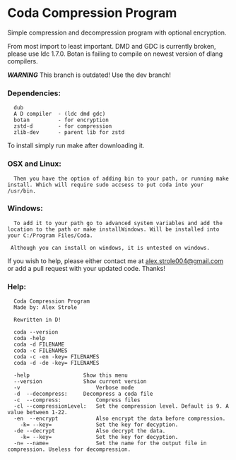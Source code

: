 # Coda Compression Program
Simple compression and decompression program with optional encryption.

From most import to least important.
DMD and GDC is currently broken, please use ldc 1.7.0.
Botan is failing to compile on newest version of dlang compilers.

***WARNING***
This branch is outdated! Use the dev branch!

### Dependencies:
```
  dub
  A D compiler  - (ldc dmd gdc)
  botan         - for encryption
  zstd-d        - for compression
  zlib-dev      - parent lib for zstd
 ``` 
To install simply run make after downloading it.

### OSX and Linux:
```
  Then you have the option of adding bin to your path, or running make install. Which will require sudo accsess to put coda into your /usr/bin.
```
  
### Windows:
```
  To add it to your path go to advanced system variables and add the location to the path or make installWindows. Will be installed into your C:/Program Files/Coda.
  
 Although you can install on windows, it is untested on windows.
 ```
If you wish to help, please either contact me at alex.strole004@gmail.com or add a pull request with your updated code.
Thanks!
 
### Help:
```
  Coda Compression Program  
  Made by: Alex Strole

  Rewritten in D!

  coda --version  
  coda -help
  coda -d FILENAME
  coda -c FILENAMES
  coda -c -en -key= FILENAMES
  coda -d -de -key= FILENAMES

  -help					Show this menu
  --version				Show current version
  -v						Verbose mode
  -d  --decompress:		Decompress a coda file
  -c  --compress:			Compress files
  -cl --compressionLevel:	Set the compression level. Default is 9. A value between 1-22.
  -en  --encrypt			Also encrypt the data before compression.
    -k= --key=				Set the key for decyption.
  -de --decrypt				Also decrypt the data.
    -k= --key=				Set the key for decyption.
  -n= --name=				Set the name for the output file in compression. Useless for decompression.
```
